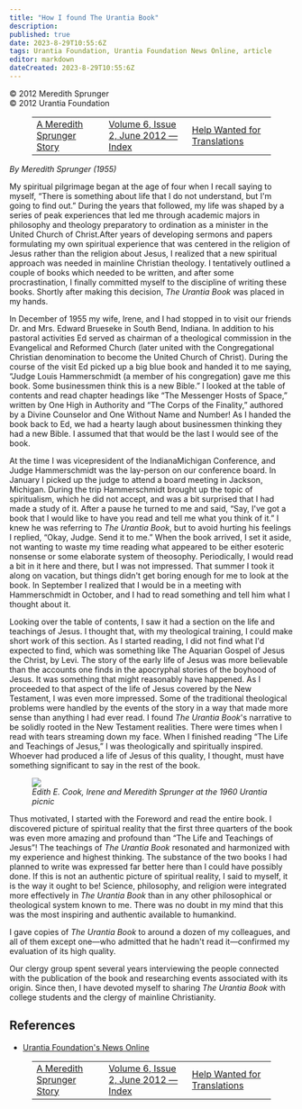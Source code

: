 ```yaml
---
title: "How I found The Urantia Book"
description: 
published: true
date: 2023-8-29T10:55:6Z
tags: Urantia Foundation, Urantia Foundation News Online, article
editor: markdown
dateCreated: 2023-8-29T10:55:6Z
---
```


<p class="v-card v-sheet theme--light gray lighten-3 px-2">© 2012 Meredith Sprunger<br>© 2012 Urantia Foundation</p>
<figure class="table chapter-navigator">
  <table>
    <tbody>
      <tr>
        <td>
        <a href="/en/article/Saskia_Praamsma_Raevouri/A_Meredith_Sprunger_Story">
          <span class="mdi mdi-arrow-left-drop-circle"></span><span class="pl-2">A Meredith Sprunger Story</span>
        </a>
        </td>
        <td>
        <a href="/en/index/articles_uf_news_online#volume-6-issue-2-june-2012">
          <span class="mdi mdi-book-open-variant"></span><span class="pl-2">Volume 6, Issue 2, June 2012 — Index</span>
        </a>
        </td>
        <td>
        <a href="/en/article/UF_News_Online/Help_Wanted_for_Translations">
          <span class="pr-2">Help Wanted for Translations</span><span class="mdi mdi-arrow-right-drop-circle"></span>
        </a>
        </td>
      </tr>
    </tbody>
  </table>
</figure>


_By Meredith Sprunger (1955)_

My spiritual pilgrimage began at the age of four when I recall saying to myself, “There is something about life that I do not understand, but I'm going to find out.” During the years that followed, my life was shaped by a series of peak experiences that led me through academic majors in philosophy and theology preparatory to ordination as a minister in the United Church of Christ.After years of developing sermons and papers formulating my own spiritual experience that was centered in the religion of Jesus rather than the religion about Jesus, I realized that a new spiritual approach was needed in mainline Christian theology. I tentatively outlined a couple of books which needed to be written, and after some procrastination, I finally committed myself to the discipline of writing these books. Shortly after making this decision, _The Urantia Book_ was placed in my hands.

In December of 1955 my wife, Irene, and I had stopped in to visit our friends Dr. and Mrs. Edward Brueseke in South Bend, Indiana. In addition to his pastoral activities Ed served as chairman of a theological commission in the Evangelical and Reformed Church (later united with the Congregational Christian denomination to become the United Church of Christ). During the course of the visit Ed picked up a big blue book and handed it to me saying, “Judge Louis Hammerschmidt (a member of his congregation) gave me this book. Some businessmen think this is a new Bible.” I looked at the table of contents and read chapter headings like “The Messenger Hosts of Space,” written by One High in Authority and “The Corps of the Finality,” authored by a Divine Counselor and One Without Name and Number! As I handed the book back to Ed, we had a hearty laugh about businessmen thinking they had a new Bible. I assumed that that would be the last I would see of the book.

At the time I was vicepresident of the IndianaMichigan Conference, and Judge Hammerschmidt was the lay-person on our conference board. In January I picked up the judge to attend a board meeting in Jackson, Michigan. During the trip Hammerschmidt brought up the topic of spiritualism, which he did not accept, and was a bit surprised that I had made a study of it. After a pause he turned to me and said, “Say, I've got a book that I would like to have you read and tell me what you think of it.” I knew he was referring to _The Urantia Book_, but to avoid hurting his feelings I replied, “Okay, Judge. Send it to me.” When the book arrived, I set it aside, not wanting to waste my time reading what appeared to be either esoteric nonsense or some elaborate system of theosophy. Periodically, I would read a bit in it here and there, but I was not impressed. That summer I took it along on vacation, but things didn't get boring enough for me to look at the book. In September I realized that I would be in a meeting with Hammerschmidt in October, and I had to read something and tell him what I thought about it.

Looking over the table of contents, I saw it had a section on the life and teachings of Jesus. I thought that, with my theological training, I could make short work of this section. As I started reading, I did not find what I'd expected to find, which was something like The Aquarian Gospel of Jesus the Christ, by Levi. The story of the early life of Jesus was more believable than the accounts one finds in the apocryphal stories of the boyhood of Jesus. It was something that might reasonably have happened. As I proceeded to that aspect of the life of Jesus covered by the New Testament, I was even more impressed. Some of the traditional theological problems were handled by the events of the story in a way that made more sense than anything I had ever read. I found _The Urantia Book_'s narrative to be solidly rooted in the New Testament realities. There were times when I read with tears streaming down my face. When I finished reading “The Life and Teachings of Jesus,” I was theologically and spiritually inspired. Whoever had produced a life of Jesus of this quality, I thought, must have something significant to say in the rest of the book.

<figure id="Figure_1" class="image urantiapedia">
<img src="/image/article/UF_News_Online/2012_06/021.jpg">
<figcaption><em>Edith E. Cook, Irene and Meredith Sprunger at the 1960 Urantia picnic</em></figcaption>
</figure>

Thus motivated, I started with the Foreword and read the entire book. I discovered picture of spiritual reality that the first three quarters of the book was even more amazing and profound than “The Life and Teachings of Jesus”! The teachings of _The Urantia Book_ resonated and harmonized with my experience and highest thinking. The substance of the two books I had planned to write was expressed far better here than I could have possibly done. If this is not an authentic picture of spiritual reality, I said to myself, it is the way it ought to be! Science, philosophy, and religion were integrated more effectively in _The Urantia Book_ than in any other philosophical or theological system known to me. There was no doubt in my mind that this was the most inspiring and authentic available to humankind.

I gave copies of _The Urantia Book_ to around a dozen of my colleagues, and all of them except one—who admitted that he hadn't read it—confirmed my evaluation of its high quality.

Our clergy group spent several years interviewing the people connected with the publication of the book and researching events associated with its origin. Since then, I have devoted myself to sharing _The Urantia Book_ with college students and the clergy of mainline Christianity.


## References

- [Urantia Foundation's News Online](https://www.urantia.org/urantia-foundation/newsletter-pdf-archives)

<figure class="table chapter-navigator">
  <table>
    <tbody>
      <tr>
        <td>
        <a href="/en/article/Saskia_Praamsma_Raevouri/A_Meredith_Sprunger_Story">
          <span class="mdi mdi-arrow-left-drop-circle"></span><span class="pl-2">A Meredith Sprunger Story</span>
        </a>
        </td>
        <td>
        <a href="/en/index/articles_uf_news_online#volume-6-issue-2-june-2012">
          <span class="mdi mdi-book-open-variant"></span><span class="pl-2">Volume 6, Issue 2, June 2012 — Index</span>
        </a>
        </td>
        <td>
        <a href="/en/article/UF_News_Online/Help_Wanted_for_Translations">
          <span class="pr-2">Help Wanted for Translations</span><span class="mdi mdi-arrow-right-drop-circle"></span>
        </a>
        </td>
      </tr>
    </tbody>
  </table>
</figure>
